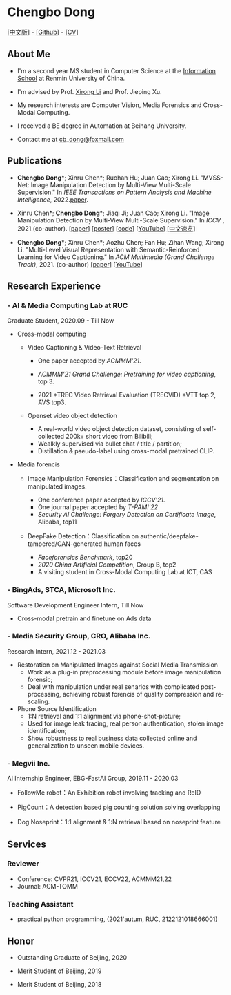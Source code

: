 # **Chengbo Dong**
[[中文版]](ch_index.md) - [[Github]](https://github.com/dong03/) -
[[CV]](Chengbo_Dong_CV.pdf)

## **About Me**
- I'm a second year MS student in Computer Science at the [Information School](http://info.ruc.edu.cn/) at Renmin University of China.

- I'm advised by Prof. [Xirong Li](http://lixirong.net/) and Prof. Jieping Xu. 

- My research interests are Computer Vision, Media Forensics and Cross-Modal Computing.

- I received a BE degree in Automation at Beihang University.

- Contact me at cb_dong@foxmail.com

## **Publications**
- **Chengbo Dong**\*; Xinru Chen\*; Ruohan Hu; Juan Cao; Xirong Li. "MVSS-Net: Image Manipulation Detection by Multi-View Multi-Scale Supervision." In *IEEE Transactions on
Pattern Analysis and Machine Intelligence*, 2022.[paper](https://ieeexplore.ieee.org/document/9789576). 

- Xinru Chen\*; **Chengbo Dong**\*; Jiaqi Ji; Juan Cao; Xirong Li. "Image Manipulation Detection by Multi-View Multi-Scale Supervision."
In *ICCV* , 2021.(co-author). [[paper](https://openaccess.thecvf.com/content/ICCV2021/papers/Chen_Image_Manipulation_Detection_by_Multi-View_Multi-Scale_Supervision_ICCV_2021_paper.pdf)] [[poster](mvssnet_poster.pdf)] [[code](https://github.com/dong03/MVSS-Net)] [[YouTube](https://youtu.be/TbZSklpYkeU)] [[中文速览]](https://mp.weixin.qq.com/s/Jkq2gQX-_Ss3kziIJU-oEg) 

- **Chengbo Dong**\*; Xinru Chen\*; Aozhu Chen; Fan Hu; Zihan Wang; Xirong Li. "Multi-Level Visual Representation with Semantic-Reinforced Learning for Video Captioning." In *ACM Multimedia (Grand Challenge Track)*, 2021. (co-author) [[paper]](https://dl.acm.org/doi/10.1145/3474085.3479217) [[YouTube](https://youtu.be/jl-75Sz_QUw)]

## **Research Experience**

### - AI & Media Computing Lab at RUC
Graduate Student,             2020.09 - Till Now
- Cross-modal computing
    - Video Captioning & Video-Text Retrieval

        - One paper accepted by *ACMMM'21*.

        - *ACMMM'21 Grand Challenge: Pretraining for video captioning*, top 3.
    
        - 2021 *TREC Video Retrieval Evaluation (TRECVID) *VTT top 2, AVS top3.

    - Openset video object detection
        - A real-world video object detection dataset, consisting of self-collected 200k+ short video from Bilibili;
        - Wealkly supervised via bullet chat / title / partition;
        - Distillation \& pseudo-label using cross-modal pretrained CLIP.

- Media forencis
    - Image Manipulation Forensics：Classification and segmentation on manipulated images.

        - One conference paper accepted by *ICCV'21*.
        - One journal paper accepted by *T-PAMI'22*
        - *Security AI Challenge: Forgery Detection on Certificate Image*, Alibaba, top11
    
    - DeepFake Detection：Classification on authentic/deepfake-tampered/GAN-generated human faces

        - *Faceforensics Benchmark*,  top20
        - *2020 China Artificial Competition*, Group B, top2
        - A visiting student in Cross-Modal Computing Lab at ICT, CAS



### - BingAds, STCA, Microsoft Inc.
Software Development Engineer Intern,  Till Now
- Cross-modal pretrain and finetune on Ads data


### - Media Security Group, CRO, Alibaba Inc.
Research Intern, 2021.12 - 2021.03
- Restoration on Manipulated Images against Social Media Transmission
    - Work as a plug-in preprocessing module before image manipulation forensic;
    - Deal with manipulation under real senarios with complicated post-processing, achieving robust forencis of quality compression and re-scaling.
- Phone Source Identification
    - 1:N retrieval and 1:1 alignment via phone-shot-picture;
    - Used for image leak tracing, real person authentication, stolen image identification;
    - Show robustness to real business data collected online and generalization to unseen mobile devices.


### - Megvii Inc.
AI Internship Engineer, EBG-FastAI Group, 2019.11 - 2020.03

- FollowMe robot：An Exhibition robot involving tracking and ReID

- PigCount：A detection based pig counting solution solving overlapping

- Dog Noseprint：1:1 alignment & 1:N retrieval based on noseprint feature


## **Services**
### Reviewer
- Conference: CVPR21, ICCV21, ECCV22, ACMMM21,22
- Journal: ACM-TOMM

### Teaching Assistant
- practical python programming, (2021'autum, RUC, 2122121018666001)

## **Honor**
- Outstanding Graduate of Beijing, 2020

- Merit Student of Beijing, 2019

- Merit Student of Beijing, 2018